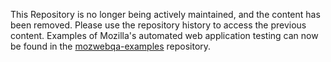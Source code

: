 This Repository is no longer being actively maintained, and the content has
been removed. Please use the repository history to access the previous content.
Examples of Mozilla's automated web application testing can now be found in the
[mozwebqa-examples](https://github.com/mozilla/mozwebqa-examples) repository.
